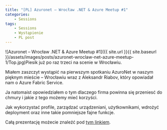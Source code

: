 ```yaml
---
title: "[PL] Azuronet – Wrocław .NET & Azure Meetup #1"
categories:
    - Sessions
tags:
    - Sessions
    - Wystąpienie
    - PL post
---
```

![Azuronet – Wrocław .NET & Azure Meetup #1]({{ site.url }}{{ site.baseurl }}/assets/images/posts/azuronet-wroclaw-net-azure-meetup-1/Top.jpg)Piesik już po raz trzeci na scenie w Wrocławiu.

Miałem zaszczyt wystąpić na pierwszym spotkaniu AzuroNet w naszym pięknym mieście – Wrocławiu wraz z Aleksandr Riabov, który opowiadał nam o Azure Fabric Service.

Ja natomaist opowiedziałem o tym dlaczego firma powinna się przeniesć do chmury i jakie z tego możemy mieć korzyści.

Jak wykorzystać profile, zarządzać urządzeniani, użytkownikami, wdrożyć deployment oraz inne takie pomniejsze fajne funkcje.

Całą prezentację możecie znaleźć pod [tym linkiem](https://itcnspl-my.sharepoint.com/:b:/g/personal/jpiesik_dzejzibloguje_pl/ERaW1L6cooNMuqk8djnfUdUBg2Gb6LVhg0LZdih9tyxWRw?e=h5lMSq).
